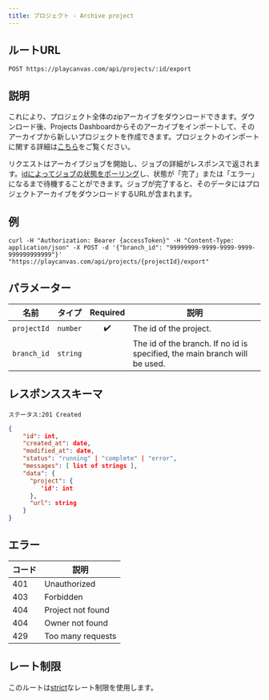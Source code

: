 ```yaml
---
title: プロジェクト - Archive project
---
```


## ルートURL

```none
POST https://playcanvas.com/api/projects/:id/export
```

## 説明

これにより、プロジェクト全体のzipアーカイブをダウンロードできます。ダウンロード後、Projects Dashboardからそのアーカイブをインポートして、そのアーカイブから新しいプロジェクトを作成できます。プロジェクトのインポートに関する詳細は[こちら][3]をご覧ください。

リクエストはアーカイブジョブを開始し、ジョブの詳細がレスポンスで返されます。[idによってジョブの状態をポーリング][2]し、状態が「完了」または「エラー」になるまで待機することができます。ジョブが完了すると、そのデータにはプロジェクトアーカイブをダウンロードするURLが含まれます。

## 例

```none
curl -H "Authorization: Bearer {accessToken}" -H "Content-Type: application/json" -X POST -d '{"branch_id": "99999999-9999-9999-9999-999999999999"}' "https://playcanvas.com/api/projects/{projectId}/export"
```

## パラメーター

| 名前        | タイプ     | Required | 説明                                                                |
| ----------- | -------- | :------: | -------------------------------------------------------------------------- |
| `projectId` | `number` | ✔️      | The id of the project.                                                     |
| `branch_id` | `string` |          | The id of the branch. If no id is specified, the main branch will be used. |

## レスポンススキーマ

```none
ステータス:201 Created
```

```json
{
    "id": int,
    "created_at": date,
    "modified_at": date,
    "status": "running" | "complete" | "error",
    "messages": [ list of strings ],
    "data": {
      "project": {
         'id': int
      },
      "url": string
    }
}
```

## エラー

| コード | 説明       |
| ---- | ----------------- |
| 401  | Unauthorized      |
| 403  | Forbidden         |
| 404  | Project not found |
| 404  | Owner not found   |
| 429  | Too many requests |

## レート制限

このルートは[strict][1]なレート制限を使用します。

[1]: /user-manual/api#rate-limiting
[2]: /user-manual/api/job-get
[3]: /user-manual/profile/projects/#restoring-a-project-from-an-archive-file
